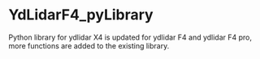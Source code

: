 # YdLidarF4_pyLibrary
Python library for ydlidar X4 is updated for ydlidar F4 and ydlidar F4 pro, more functions are added to the existing library. 
